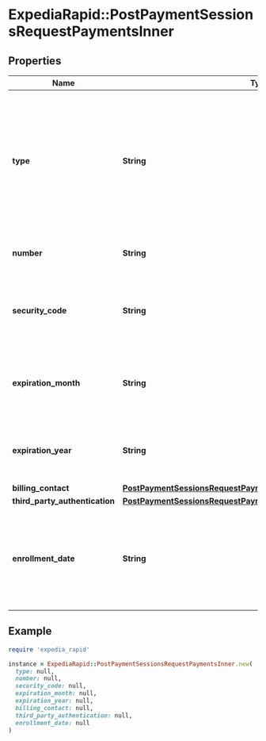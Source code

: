 # ExpediaRapid::PostPaymentSessionsRequestPaymentsInner

## Properties

| Name | Type | Description | Notes |
| ---- | ---- | ----------- | ----- |
| **type** | **String** | Identifier for the type of payment. If affiliate_collect, card information is not required as EPS will not be processing the payment. However, billing contact information is still required. |  |
| **number** | **String** | Card number. Required for credit card transactions. | [optional] |
| **security_code** | **String** | CVV/CSV code from the back of the customer&#39;s card. Required for credit card transactions. | [optional] |
| **expiration_month** | **String** | Two-digit month the credit card will expire. Required for credit card transactions. | [optional] |
| **expiration_year** | **String** | Year the credit card will expire. Required for credit card transactions. | [optional] |
| **billing_contact** | [**PostPaymentSessionsRequestPaymentsInnerBillingContact**](PostPaymentSessionsRequestPaymentsInnerBillingContact.md) |  |  |
| **third_party_authentication** | [**PostPaymentSessionsRequestPaymentsInnerThirdPartyAuthentication**](PostPaymentSessionsRequestPaymentsInnerThirdPartyAuthentication.md) |  | [optional] |
| **enrollment_date** | **String** | Date the payment account was enrolled in the cardholder&#39;s account with the merchant, in ISO 8601 format (YYYY-MM-DD). | [optional] |

## Example

```ruby
require 'expedia_rapid'

instance = ExpediaRapid::PostPaymentSessionsRequestPaymentsInner.new(
  type: null,
  number: null,
  security_code: null,
  expiration_month: null,
  expiration_year: null,
  billing_contact: null,
  third_party_authentication: null,
  enrollment_date: null
)
```

